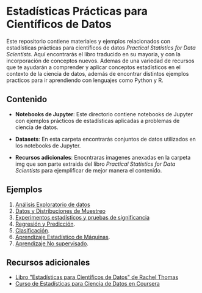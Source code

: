# Estadísticas Prácticas para Científicos de Datos

Este repositorio contiene materiales y ejemplos relacionados con estadísticas prácticas para científicos de datos *Practical Statistics for Data Scientists*. Aquí encontrarás el libro traducido en su mayoria, y con la incorporación de conceptos nuevos. Ademas de una variedad de recursos que te ayudarán a comprender y aplicar conceptos estadísticos en el contexto de la ciencia de datos, además de encontrar distintos ejemplos practicos para ir aprendiendo con lenguajes como Python y R.

## Contenido

- **Notebooks de Jupyter**: Este directorio contiene notebooks de Jupyter con ejemplos prácticos de estadísticas aplicadas a problemas de ciencia de datos.

- **Datasets**: En esta carpeta encontrarás conjuntos de datos utilizados en los notebooks de Jupyter.

- **Recursos adicionales**: Enocntraras imagenes anexadas en la carpeta img que son parte extraida del libro *Practical Statistics for Data Scientists* para ejemplificar de mejor manera el contenido.

## Ejemplos

1. [Análisis Exploratorio de datos](CAPÍTULO_1_Análisis_Exploratorio_De_Datos.ipynb)
2. [Datos y Distribuciones de Muestreo](Datos_y_Distribuciones_de_Muestreo.ipynb)
3. [Experimentos estadísticos y pruebas de significancia](Experimentos_estadísticos_y_pruebas_de_significancia.ipynb)
4. [Regresión y Predicción](Regresión_y_Predicción.ipynb).
5. [Clasificación](Clasificación.ipynb).
6. [Aprendizaje Estadístico de Máquinas](Aprendizaje_Estadístico_de_Máquinas.ipynb).
7. [Aprendizaje No supervisado](Aprendizaje_No_supervisado.ipynb).

## Recursos adicionales

- [Libro "Estadísticas para Científicos de Datos" de Rachel Thomas](https://www.amazon.com/Estad%C3%ADsticas-para-cient%C3%ADficos-datos-Introducci%C3%B3n-ebook/dp/B08X7NFN49)
- [Curso de Estadísticas para Ciencia de Datos en Coursera](https://www.coursera.org/specializations/statistics)
